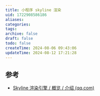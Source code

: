 ```yaml
---
title: 小程序 skyline 渲染
uid: 1722908586186
aliases: 
categories: 
tags: 
archive: false
draft: false
todo: false
createTime: 2024-08-06 09:43:06
updateTime: 2024-08-12 17:21:28
---
```


## 参考

- [Skyline 渲染引擎 / 概览 / 介绍 (qq.com)](https://developers.weixin.qq.com/miniprogram/dev/framework/runtime/skyline/introduction.html)
